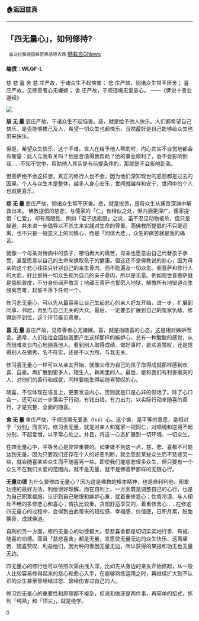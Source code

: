 ###  [:house:返回首頁](https://github.com/ourhimalayas/txt)
---

## 「四无量心」，如何修持?
` 喜马拉雅德国慕尼黑感恩农场` [轉載自GNews](https://gnews.org/zh-hans/1289250/)

#### **编撰：WLQF-L**

慈 悲 喜 舍
慈 庄严故，于诸众生不起恼害；
悲 庄严故，悯诸众生常不厌舍；
喜 庄严故，见修善者心无嫌嫉；
舍 庄严故，于顺违境无爱恚心。
——《佛说十善业道经》

![]()![](https://gnews-media-offload.s3.amazonaws.com/wp-content/uploads/2021/06/01112624/ae1fe5067e.jpg)

**慈 无 量**
慈庄严故，于诸众生不起恼害。慈，就是给予他人快乐。人们都希望自己快乐，是否能够推己及人，希望一切众生也都快乐，当然最好是自己能够给众生也带来快乐。

但是，希望众生快乐，这个不难。世人在给予他人帮助时，内心其实不自觉地都会有衡量：此人与我有关吗？他是否值得我帮助？他的事业顺利了，会不会影响到我……不知不觉中，帮助他人其实是有前提条件的，那就是不会影响到我。

但菩萨绝不会这样想，真正的修行人也不会，因为他们深知现世的恩怨都是过去的因果，个人与众生本是整体，越多人身心安乐，世间就越祥和安宁，世间中的个人也就更喜乐。

**悲 无 量**
悲庄严故，悯诸众生常不厌舍。悲，就是拔苦，是将众生从痛苦深渊中解救出来。
佛教提倡的慈悲，与儒家的「仁」有相似之处，但内涵更深广。儒家提倡「仁爱」，却有局限性，例如「君子远庖厨」之说，虽不忍见动物被杀，但只是躲避，并未进一步倡导以不杀生来实践对生命的尊重。而佛教所提倡的不只是远离，也不只是一般意义上的同情心，而是「同体大悲」，众生的痛苦就是我的痛苦。

就像一个母亲对待病中的孩子，哪怕再大的痛苦，母亲也愿意由自己代替孩子承受，甚至愿意以自己的生命来换取孩子的健康。但这还不是佛教说的悲心，因为母亲的这个悲心往往只针对自己的亲生骨肉，而不能遍及一切众生。而菩萨和修行人的大悲，好比是将一切众生视为自己的亲子骨肉，所以是无量。例如观世音菩萨就是慈航普度，不分身份闻声救苦；地藏王菩萨也誓愿入地狱，解救所有地狱道众生脱离苦难，起誓不落下任何一个。

修习悲无量心，可以先从最容易让自己生起悲心的亲人好友开始，进一步，扩展到同事、邻居，再到与自己无关的大众。最后，一定要去扩展到自己的冤家仇敌，修得到不到位，这个环节最见真章。

**喜 无 量**
喜庄严故，见修善者心无嫌嫉。喜，就是指随喜的心态，这是相对嫉妒而言。通常，人们往往会因执我而产生这样那样的嫉妒心，总有一种酸酸的感觉，从而很难发自内心地随喜他人。看到别人取得成绩、做好事时，是欢喜赞叹，还是觉得别人在做秀、名不符实，还是不以为然、与我无关。

修习喜无量心一样可以从亲友开始，就像父母为自己的孩子取得成就那样感到欢喜、自豪。再扩展到更多人，陌生人，新闻里的人。最后，是和我们有利害衝突的人，对他们的善行和成就，同样要能生得起随喜赞叹的心。

随喜，不仅体现在语言上，更要发自内心，否则就是口是心非的假话了。除了心口合一，还可以进一步落实于行动，有钱出钱，有力出力，以实际行动来随喜的善行，才是完整、全面的随喜。

**舍 无 量**
舍庄严故，于顺违境无爱恚（huì）心。这个舍，是平等的意思，是相对于「分别」而言的。修习舍无量，就是对亲人和冤家一视同仁，对顺境和逆境不起分别，不起爱憎，以平常心处之。并且，将这一心态扩展到一切环境、一切众生。

在四无量心中，平等舍心是非常重要的。如果做不到这一点，慈、悲、喜都不可能达到无量。因为只要我们还存在个人的好恶判断，就会慈悲某些众生而不慈悲另一些，就会随喜某些众生而不随喜另一些。即使我们能慈悲很多众生，但只要有一个众生不在我们关爱的范围内，就不是无量，就不是佛菩萨那样的无限心行。

**无量功德**
为什么要修四无量心？因为这是佛教的根本精神，也是自利利他、积累功德的最好方法。利他很好理解，而在自利上，一方面既是调整自己的心行，也是为自己积累福报。认识到自己瞋恨和嫉妒心重，就着重修慈心；性情冷漠、与人相处不畅的多修悲心和喜心；情执比较重，贪图舒适享受的，着重修舍心……在修这四无量心的过程中，会得到由此带来的轻松感、幸福感、价值感，日积月累，脱胎换骨，成就佛道。

自利的另一方面，修四无量心的功德极大。慈悲喜舍都是切切实实地行善、布施、随喜的功德。而且「慈悲喜舍」都是无量，发愿使无量无边的众生快乐、远离痛苦、随喜赞叹、利益他们，因为种的善因无量无边，所以获得的果报和功无也无量无边。

四无量心的修行也可以依照次第由浅入深，比如先从身边的亲友开始修起，从一般人比较容易修得起来的慈心和悲心入手，在能够熟练运用之时，再继续扩大到不认识的众生甚至曾经结过怨、曾经伤害过自己的人。

修习四无量心的重要性和原理都不複杂，但说和做还是两件事，再简单的招式，练到「纯熟」和「顶尖」，就是绝学。

0
